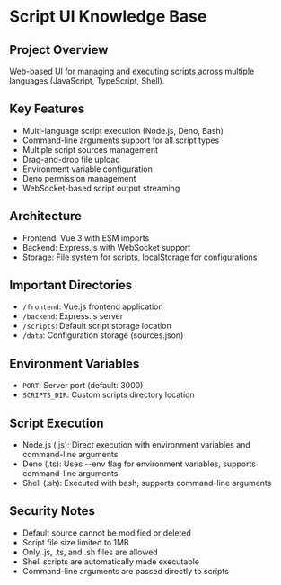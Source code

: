 # Script UI Knowledge Base

## Project Overview
Web-based UI for managing and executing scripts across multiple languages (JavaScript, TypeScript, Shell).

## Key Features
- Multi-language script execution (Node.js, Deno, Bash)
- Command-line arguments support for all script types
- Multiple script sources management
- Drag-and-drop file upload
- Environment variable configuration
- Deno permission management
- WebSocket-based script output streaming

## Architecture
- Frontend: Vue 3 with ESM imports
- Backend: Express.js with WebSocket support
- Storage: File system for scripts, localStorage for configurations

## Important Directories
- `/frontend`: Vue.js frontend application
- `/backend`: Express.js server
- `/scripts`: Default script storage location
- `/data`: Configuration storage (sources.json)

## Environment Variables
- `PORT`: Server port (default: 3000)
- `SCRIPTS_DIR`: Custom scripts directory location

## Script Execution
- Node.js (.js): Direct execution with environment variables and command-line arguments
- Deno (.ts): Uses --env flag for environment variables, supports command-line arguments
- Shell (.sh): Executed with bash, supports command-line arguments

## Security Notes
- Default source cannot be modified or deleted
- Script file size limited to 1MB
- Only .js, .ts, and .sh files are allowed
- Shell scripts are automatically made executable
- Command-line arguments are passed directly to scripts